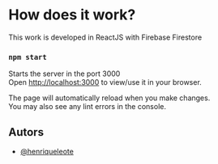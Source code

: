 # How does it work?

This work is developed in ReactJS with Firebase Firestore

### `npm start`

Starts the server in the port 3000\
Open [http://localhost:3000](http://localhost:3000) to view/use it in your browser.

The page will automatically reload when you make changes.\
You may also see any lint errors in the console.


## Autors

- [@henriqueleote](https://www.github.com/henriqueleote)
